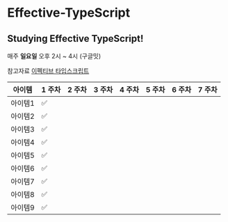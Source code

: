 # Effective-TypeScript
## Studying Effective TypeScript!


매주 **일요일** 오후 2시 ~ 4시 (구글밋)

참고자료 [이펙티브 타입스크립트](http://www.yes24.com/Product/Goods/102124327?OzSrank=1)

|아이템|1 주차|2 주차|3 주차|4 주차|5 주차|6 주차|7 주차|
|---|---|---|---|---|---|---|---|
|아이템1|✅|||||||
|아이템2|✅|||||||
|아이템3|✅|||||||
|아이템4|✅|||||||
|아이템5|✅|||||||
|아이템6|✅|||||||
|아이템7|✅|||||||
|아이템8|✅|||||||
|아이템9|✅|||||||


